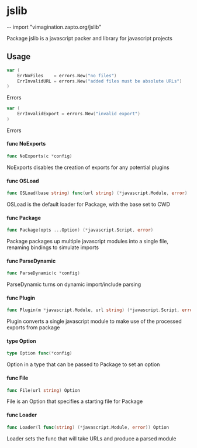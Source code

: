 # jslib
--
    import "vimagination.zapto.org/jslib"

Package jslib is a javascript packer and library for javascript projects

## Usage

```go
var (
	ErrNoFiles    = errors.New("no files")
	ErrInvalidURL = errors.New("added files must be absolute URLs")
)
```
Errors

```go
var (
	ErrInvalidExport = errors.New("invalid export")
)
```
Errors

#### func  NoExports

```go
func NoExports(c *config)
```
NoExports disables the creation of exports for any potential plugins

#### func  OSLoad

```go
func OSLoad(base string) func(url string) (*javascript.Module, error)
```
OSLoad is the default loader for Package, with the base set to CWD

#### func  Package

```go
func Package(opts ...Option) (*javascript.Script, error)
```
Package packages up multiple javascript modules into a single file, renaming
bindings to simulate imports

#### func  ParseDynamic

```go
func ParseDynamic(c *config)
```
ParseDynamic turns on dynamic import/include parsing

#### func  Plugin

```go
func Plugin(m *javascript.Module, url string) (*javascript.Script, error)
```
Plugin converts a single javascript module to make use of the processed exports
from package

#### type Option

```go
type Option func(*config)
```

Option in a type that can be passed to Package to set an option

#### func  File

```go
func File(url string) Option
```
File is an Option that specifies a starting file for Package

#### func  Loader

```go
func Loader(l func(string) (*javascript.Module, error)) Option
```
Loader sets the func that will take URLs and produce a parsed module

